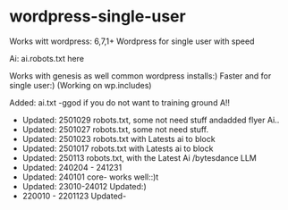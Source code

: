 # wordpress-single-user
Works witt wordpress: 6,7,1+
Wordpress for single user with speed

Ai: ai.robots.txt here

Works with genesis as well common wordpress installs:)
Faster and for single user:)  (Working on wp.includes)

Added: ai.txt -ggod if you do not want to training ground A!!

* Updated: 2501029 robots.txt, some not need stuff andadded flyer Ai.. 
* Updated: 2501027 robots.txt, some not need stuff. 
* Updated: 2501023 robots.txt with Latests ai to block
* Updated: 2501017 robots.txt with Latests ai to block
* Updated: 250113 robots.txt, with the Latest Ai /bytesdance LLM
* Updated: 240204  - 241231
* Updated: 240101 core- works well::)t
* Updated: 23010-24012 Updated:)
* 220010 - 2201123 Updated-
